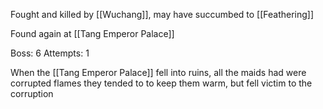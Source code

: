 Fought and killed by [[Wuchang]], may have succumbed to [[Feathering]]

Found again at [[Tang Emperor Palace]]

Boss: 6
Attempts: 1

When the [[Tang Emperor Palace]] fell into ruins, all the maids had were corrupted flames they tended to to keep them warm, but fell victim to the corruption
